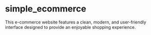 # simple_ecommerce
This e-commerce website features a clean, modern, and user-friendly interface designed to provide an enjoyable shopping experience.
